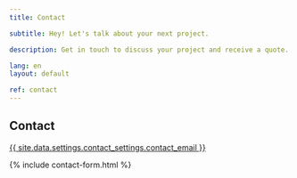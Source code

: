```yaml
---
title: Contact

subtitle: Hey! Let's talk about your next project.

description: Get in touch to discuss your project and receive a quote.

lang: en
layout: default

ref: contact
---
```


<section class="intro" data-aos="fade-in" data-aos-duration="1000">
	<h1 class="center">Contact</h1>
	<p class="center"><a href="mailto:{{ site.data.settings.contact_settings.contact_email }}?http" target="_blank"> {{ site.data.settings.contact_settings.contact_email }} </a></p>
</section>

<section class="single">
	<div class="narrow_wrap">
		{% include contact-form.html %}
	</div>
</section>
